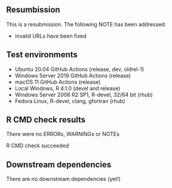 
## Resumbission

This is a resubmission. The following NOTE has been addressed:

* invalid URLs have been fixed


## Test environments

* Ubuntu 20.04 GitHub Actions (release, dev, oldrel-1)
* Windows Server 2019 GitHub Actions (release)
* macOS 11 GitHub Actions (release)
* Local Windows, R 4.1.0 (devel and release)
* Windows Server 2008 R2 SP1, R-devel, 32/64 bit (rhub)
* Fedora Linux, R-devel, clang, gfortran (rhub)


## R CMD check results

There were no ERRORs, WARNINGs or NOTEs

R CMD check succeeded


## Downstream dependencies

There are no downstream dependencies (yet!)
